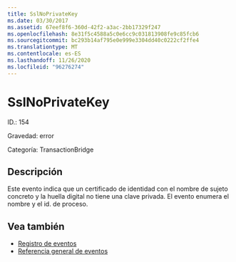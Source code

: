```yaml
---
title: SslNoPrivateKey
ms.date: 03/30/2017
ms.assetid: 67eef8f6-360d-42f2-a3ac-2bb17329f247
ms.openlocfilehash: 8e31f5c4588a5c0e6cc9c031813908fe9c85fcb6
ms.sourcegitcommit: bc293b14af795e0e999e3304dd40c0222cf2ffe4
ms.translationtype: MT
ms.contentlocale: es-ES
ms.lasthandoff: 11/26/2020
ms.locfileid: "96276274"
---
```

# <a name="sslnoprivatekey"></a>SslNoPrivateKey

ID.: 154  
  
 Gravedad: error  
  
 Categoría: TransactionBridge  
  
## <a name="description"></a>Descripción  

 Este evento indica que un certificado de identidad con el nombre de sujeto concreto y la huella digital no tiene una clave privada. El evento enumera el nombre y el id. de proceso.  
  
## <a name="see-also"></a>Vea también

- [Registro de eventos](index.md)
- [Referencia general de eventos](events-general-reference.md)
